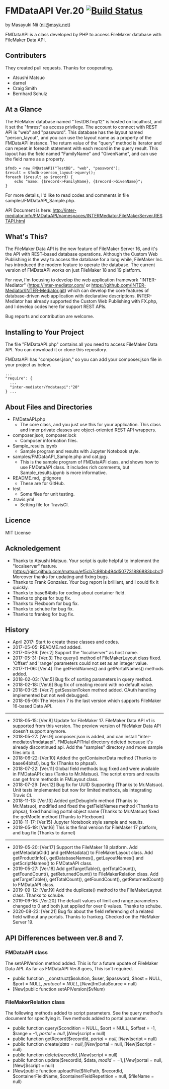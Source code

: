 # FMDataAPI Ver.20 [![Build Status](https://travis-ci.org/msyk/FMDataAPI.svg?branch=master)](https://travis-ci.org/msyk/FMDataAPI)

by Masayuki Nii (nii@msyk.net)

FMDataAPI is a class developed by PHP to access FileMaker database
with FileMaker Data API.

## Contributers

They created pull requests. Thanks for cooperating.

- Atsushi Matsuo
- darnel
- Craig Smith
- Bernhard Schulz

## At a Glance

The FileMaker database named "TestDB.fmp12" is hosted on localhost, and
it set the "fmrest" as access privilege. The account to connect with REST API is "web"
and "password". This database has the layout named "person_layout", and you
can use the layout name as a property of the FMDataAPI instance. The return
value of the "query" method is Iterator and can repeat in foreach statement
with each record in the query result. This layout has the field named
"FamilyName" and "GivenName", and can use the field name as a property.

```
$fmdb = new FMDataAPI("TestDB", "web", "password");
$result = $fmdb->person_layout->query();
foreach ($result as $record) {
    echo "name: {$record->FamilyName}, {$record->GivenName}";
}
```

For more details, I'd like to read codes and comments in file samples/FMDataAPI_Sample.php.

API Document is here:
http://inter-mediator.info/FMDataAPI/namespaces/INTERMediator.FileMakerServer.RESTAPI.html

## What's This?

The FileMaker Data API is the new feature of FileMaker Server 16,
and it's the API with REST-based database operations.
Although the Custom Web Publishing is the way to access the database
for a long while, FileMaker Inc. has introduced the modern feature to operate
the database. The current version of FMDataAPI works on just FileMaker 18 and 19 platform.

For now, I'm focusing to develop the web application framework "INTER-Mediator"
(https://inter-mediator.com/ or https://github.com/INTER-Mediator/INTER-Mediator.git)
which can develop the core features of database-driven web application
with declarative descriptions. INTER-Mediator has already supported the Custom
Web Publishing with FX.php, and I develop codes here for support REST APIs.

Bug reports and contribution are welcome.

## Installing to Your Project

The file "FMDataAPI.php" contains all you need to access FileMaker Data API.
You can download it or clone this repository.

FMDataAPI has "composer.json," so you can add your composer.json file in your project as below.

```
...
"require": {
  ...
  "inter-mediator/fmdataapi":"20"
} ...
```

## About Files and Directories

- FMDataAPI.php
    - The core class, and you just use this for your application.
     This class and inner private classes are object-oriented REST API
     wrappers.
- composer.json, composer.lock
    - Composer information files.
- Sample_results.ipynb
    - Sample program and results with Jupyter Notebook style.
- samples/FMDataAPI_Sample.php and cat.jpg
    - This is the sample program of FMDataAPI class, and shows how to
    use FMDataAPI class. It includes rich comments,
    but Sample_results.ipynb is more informative.
- README.md, .gitignore
    - These are for GitHub.
- test
    - Some files for unit testing.
- .travis.yml
    - Setting file for TravisCI.

## Licence

MIT License

## Acknoledgement

- Thanks to Atsushi Matsuo. Your script is quite helpful to implement the "localserver" feature.
(https://gist.github.com/matsuo/ef5cb7c98bb494d507731886883bcbc1) Moreover thanks for updating and fixing bugs.
- Thanks to Frank Gonzalez. Your bug report is brilliant, and I could fix it quickly.
- Thanks to base64bits for coding about container field.
- Thanks to phpsa for bug fix.
- Thanks to Flexboom for bug fix.
- Thanks to schube for bug fix.
- Thanks to frankeg for bug fix.

## History

- April 2017: Start to create these classes and codes.
- 2017-05-05: README.md added.
- 2017-05-26: [Ver.2] Support the "localserver" as host name.
- 2017-05-31: [Ver.3] The query() method of FileMakerLayout class fixed.
'Offset' and 'range' parameters could not set as an integer value.
- 2017-11-06: [Ver.4] The getFieldNames() and getPortalNames() methods added.
- 2018-02-03: [Ver.5] Bug fix of sorting parameters in query method.
- 2018-02-18: [Ver.6] Bug fix of creating record with no default value.
- 2018-03-25: [Ver.7] getSessionToken method added. OAuth handling implemented but not well debugged.
- 2018-05-09: The Version 7 is the last version which supports FileMaker 16-based Data API.
---
- 2018-05-15: [Ver.8] Update for FileMaker 17. FileMaker Data API v1 is supported from this version.
   The preview version of FileMaker Data API doesn't support anymore.
- 2018-05-27: [Ver.9] composer.json is added, and can install "inter-mediator/fmdataapi".
   FMDataAPITrial directory deleted because it's already discontinued api.
   Add the "samples" directory and move sample files into it.
- 2018-06-22: [Ver.10] Added the getContainerData method (Thanks to base64bits!),
   bug fix (Thanks to phpsa!).
- 2018-07-22: [Ver.11] Global field methods bug fixed and were available in FMDataAPI class (Tanks to Mr.Matsuo).
   The script errors and results can get from methods in FMLayout class.
- 2018-07-29: [Ver.12] Bug fix for UUID Supporting (Thanks to Mr.Matsuo).
   Unit tests implemented but now for limited methods, als integrating Travis CI.
- 2018-11-13: [Ver.13]
    Added getDebugInfo method (Thanks to Mr.Matsuo),
    modified and fixed the getFieldNames method (Thanks to phpsa),
    fixed handling portal object name (Thanks to Mr.Matsuo)
    fixed the getModId method (Thanks to Flexboom)
- 2018-11-17: [Ver.15]
    Jupyter Notebook style sample and results.
- 2019-05-19: [Ver.16]
    This is the final version for FileMaker 17 platform, and bug fix (Thanks to darnel)
---
- 2019-05-20: [Ver.17]
    Support the FileMaker 18 platform.
    Add getMetadataOld() and getMetadata() to FileMakerLayout class.
    Add getProductInfo(), getDatabaseNames(), getLayoutNames() and getScriptNames() to FMDataAPI class.
- 2019-05-27: [Ver.18]
    Add getTargetTable(), getTotalCount(), getFoundCount(), getReturnedCount() to FileMakerRelation class.
    Add getTargetTable(), getTotalCount(), getFoundCount(), getReturnedCount() to FMDataAPI class.
- 2019-09-12: [Ver.19]
    Add the duplicate() method to the FileMakerLayout class. Thanks to schube.
- 2019-09-16: [Ver.20]
    The default values  of limit and range parameters changed to 0 and both just applied for over 0 values. Thanks to schube.
- 2020-08-23: [Ver.21]
    Bug fix about the field referencing of a related field without any portals. Thanks to frankeg.
    Checked on the FileMaker Server 19.

## API Differences between ver.8 and 7.
### FMDataAPI class
The setAPIVersion method added. This is for a future update of FileMaker Data API.
As far as FMDataAPI Ver.8 goes, This isn't required.
- public function __construct($solution, $user, $password, $host = NULL, $port = NULL, $protocol = NULL, [New]$fmDataSource = null)
- [New]public function setAPIVersion($vNum)

### FileMakerRelation class
The following methods added to script parameters. See the query method's document for specifying it.
Twe methods added to portal parameter.

- public function query($condition = NULL, $sort = NULL, $offset = -1, $range = -1, $portal = null, [New]$script = null)
- public function getRecord($recordId, $portal = null, [New]$script = null)
- public function create($data = null, [New]$portal = null, [New]$script = null)
- public function delete($recordId, [New]$script = null)
- public function update($recordId, $data, $modId = -1, [New]$portal = null, [New]$script = null)
- [New]public function uploadFile($filePath, $recordId, $containerFieldName, $containerFieldRepetition = null, $fileName = null)
